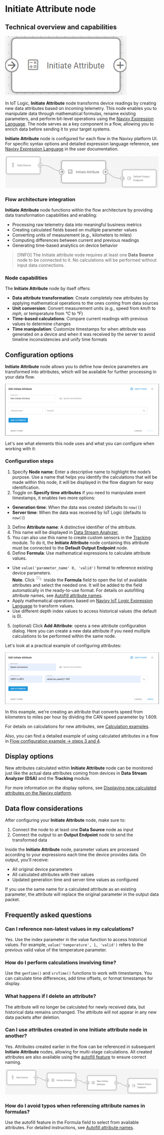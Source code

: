 # Initiate Attribute node

## Technical overview and capabilities

![image-20250404-083140.png](../../../iot-logic/flow-management/attachments/image-20250404-083140.png)

In IoT Logic, **Initiate Attribute** node transforms device readings by creating new data attributes based on incoming telemetry. This node enables you to manipulate data through mathematical formulas, rename existing parameters, and perform bit-level operations using the [Navixy Expression Language](https://www.navixy.com/docs/iot-logic-api/technologies/navixy-iot-logic-expression-language). The node serves as a key component in a flow, allowing you to enrich data before sending it to your target systems.

**Initiate Attribute** node is configured for each flow in the Navixy platform UI. For specific syntax options and detailed expression language reference, see [Navixy Expression Language](https://www.navixy.com/docs/iot-logic-api/technologies/navixy-iot-logic-expression-language) in the user documentation.

![Initiate attribute node in the flow workspace showing the node connected to other nodes in the flow](../../../iot-logic/flow-management/attachments/Initiate-attribute-in-flow.webp)

### Flow architecture integration

**Initiate Attribute** node functions within the flow architecture by providing data transformation capabilities and enabling:

* Processing raw telemetry data into meaningful business metrics
* Creating calculated fields based on multiple parameter values
* Converting units of measurement (e.g., kilometers to miles)
* Computing differences between current and previous readings
* Generating time-based analytics on device behavior

> \[!INFO] The Initiate attribute node requires at least one **Data Source** node to be connected to it. No calculations will be performed without input data connections.

### Node capabilities

The **Initiate Attribute** node by itself offers:

* **Data attribute transformation**: Create completely new attributes by applying mathematical operations to the ones coming from data sources
* **Unit conversion**: Convert measurement units (e.g., speed from _km/h_ to _mph_, or temperature from _°C_ to _°F_)
* **Time-based calculations**: Compare current readings with previous values to determine changes
* **Time manipulation**: Customize timestamps for when attribute was generated on a device and when it was received by the server to avoid timeline inconsistencies and unify time formats

## Configuration options

**Initiate Attribute** node allows you to define how device parameters are transformed into attributes, which will be available for further processing in your data flow.

![Initiate attribute node configuration panel showing the list of attributes and the Add New Attribute button](../../../iot-logic/flow-management/attachments/image-20250606-091235.png)

Let's see what elements this node uses and what you can configure when working with it:

### Configuration steps

1. Specify **Node name**: Enter a descriptive name to highlight the node’s purpose. Use a name that helps you identify the calculations that will be made within this node, it will be displayed in the flow diagram for easy identification.
2. Toggle on **Specify time attributes** if you need to manipulate event timestamps, it enables two more options:

* **Generation time**: When the data was created (defaults to `now()`)
* **Server time**: When the data was received by IoT Logic (defaults to `now()`)

3. Define **Attribute name**: A distinctive identifier of the attribute.
4. This name will be displayed in [Data Stream Analyzer](https://squaregps.atlassian.net/wiki/spaces/USERDOCSOLD/pages/3037332703/Data+Stream+Analyzer?atlOrigin=eyJpIjoiYjUxMTliZDI3ZmYzNGFkN2JiMDJkMTEwNTkwNmEzYTgiLCJwIjoiYyJ9),
5. You can also use this name to create custom sensors in the [Tracking](https://squaregps.atlassian.net/wiki/spaces/USERDOCSOLD/pages/2909012294/GPS+Tracking?atlOrigin=eyJpIjoiN2NkNTczYmNjN2EyNDYxNThjMDA4ZDVkNTA4YWUwNWIiLCJwIjoiYyJ9) module. To do it, the **Initiate Attribute** node containing this attribute must be connected to the **Default Output Endpoint** node.
6. Define **Formula**: Use mathematical expressions to calculate attribute values.

* Use `value('parameter_name' 0, 'valid')` format to reference existing device parameters.\
  **Note**. Click![image-20250605-115154.png](../../../iot-logic/flow-management/attachments/image-20250605-115154.png) inside the **Formula** field to open the list of available attributes and select the needed one. It will be added to the field automatically in the ready-to-use format. For details on autofilling attribute names, see [Autofill attribute names](initiate-attribute-node-1/managing-attributes.md).
* Apply mathematical operations based on [Navixy IoT Logic Expression Language](https://www.navixy.com/docs/iot-logic-api/technologies/navixy-iot-logic-expression-language) to transform values.
* Use different depth index values to access historical values (the default is 0).

5. (optional) Click **Add Attribute**: opens a new attribute configuration dialog. Here you can create a new data attribute if you need multiple calculations to be performed within the same node.

Let's look at a practical example of configuring attributes:

![image-20250404-083703.pngIniatiate attribute node configuration window with node name Speed conversions, Attribute name KMPH to MPH and formula](../../../iot-logic/flow-management/attachments/image-20250606-090926.png)

In this example, we're creating an attribute that converts speed from kilometers to miles per hour by dividing the CAN speed parameter by 1.609.

For details on calculations for new attributes, see [Calculation examples](https://squaregps.atlassian.net/wiki/spaces/USERDOCSOLD/pages/3216933220/Calculation+examples?atlOrigin=eyJpIjoiNzQyYzllN2E0Mzk0NDkwMmFkN2I5YzdjY2JhMTIwYjAiLCJwIjoiYyJ9).

Also, you can find a detailed example of using calculated attributes in a flow in [Flow configuration example → steps 3 and 4](flow-configuration-example.md).

## Display options

New attributes calculated within **Initiate Attribute** node can be monitored just like the actual data attributes coming from devices in **Data Stream Analyzer (DSA)** and the **Tracking** module.

For more information on the display options, see [Displaying new calculated attributes on the Navixy platform](initiate-attribute-node-1/displaying-new-calculated-attributes-on-the-navixy-platform.md).

## Data flow considerations

After configuring your **Initiate Attribute** node, make sure to:

1. Connect the node to at least one **Data Source** node as input
2. Connect the output to an **Output Endpoint** node to send the transformed data

Inside the **Initiate Attribute** node, parameter values are processed according to your expressions each time the device provides data. On output, you'll receive:

* All original device parameters
* All calculated attributes with their values
* Updated generation time and server time values as configured

If you use the same name for a calculated attribute as an existing parameter, the attribute will replace the original parameter in the output data packet.

## Frequently asked questions

### Can I reference non-latest values in my calculations?

Yes. Use the index parameter in the value function to access historical values. For example, `value('temperature', 1, 'valid')` refers to the previous valid value of the temperature parameter.

### How do I perform calculations involving time?

Use the `genTime()` and `srvTime()` functions to work with timestamps. You can calculate time differences, add time offsets, or format timestamps for display.

### What happens if I delete an attribute?

The attribute will no longer be calculated for newly received data, but historical data remains unchanged. The attribute will not appear in any new data packets after deletion.

### Can I use attributes created in one Initiate attribute node in another?

Yes. Attributes created earlier in the flow can be referenced in subsequent **Initiate Attribute** nodes, allowing for multi-stage calculations. All created attributes are also available using the [autofill feature](initiate-attribute-node-1/managing-attributes.md) to ensure correct naming.

![Example of a complete flow with two Initiate attribute nodes consecutively](../../../iot-logic/flow-management/attachments/image-20250404-084039.png)

### **How do I avoid typos when referencing attribute names in formulas?**

Use the autofill feature in the Formula field to select from available attributes. For detailed instructions, see [Autofill attribute names](initiate-attribute-node-1/managing-attributes.md).
